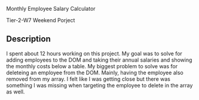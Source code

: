 Monthly Employee Salary Calculator

Tier-2-W7 Weekend Porject

## Description
I spent about 12 hours working on this project. My goal was to solve for adding employees to the DOM and taking their annual salaries
and showing the monthly costs below a table.  My biggest problem to solve was for deleteing an employee from the DOM.  Mainly, having the employee
also removed from my array.  I felt like I was getting close but there was something I was missing when targeting the employee to delete in the array as well.
